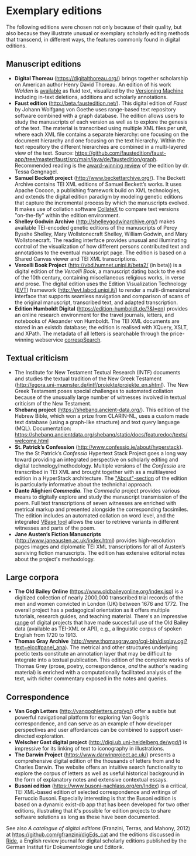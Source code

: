 # Exemplary editions

The following editions were chosen not only because of their quality, but also because they illustrate unusual or exemplary scholarly editing methods that transcend, in different ways, the features commonly found in digital editions. 

## Manuscript editions

* **Digital Thoreau** (<https://digitalthoreau.org/>) brings together scholarship on American author Henry David Thoreau. An edition of his work _Walden_ is [available](<https://digitalthoreau.org/fluid-text-toc/>) as fluid text, visualized by the [Versioning Machine](http://v-machine.org/) including in-text deletions, additions and scholarly annotations. 
* **Faust edition** (<http://beta.faustedition.net/>). This digital edition of _Faust_ by Johann Wolfgang von Goethe uses range-based text repository software combined with a graph database. The edition allows users to study the manuscripts of each version as well as to explore the genesis of the text. The material is transcribed using multiple XML files per unit, where each XML file contains a separate hierarchy: one focusing on the document hierarchy and one focusing on the text hierarchy. Within the text repository the different hierarchies are combined in a multi-layered view of the text. Source: <https://github.com/faustedition/faust-app/tree/master/faust/src/main/java/de/faustedition/graph>. Recommended reading is the [award-winning review](https://ride.i-d-e.de/issues/issue-7/faustedition/) of the edition by dr. Tessa Gengnagel.
* **Samuel Beckett project** (<http://www.beckettarchive.org/>). The Beckett Archive contains TEI XML editions of Samuel Beckett’s works. It uses Apache Cocoon, a publishing framework build on XML technologies, and extends the digital edition paradigm by modeling genetic editions that capture the incremental process by which the manuscripts evolved. It makes use of collation software [CollateX](collatex.net/) to compare text versions "on-the-fly" within the edition environment.
* **Shelley Godwin Archive** (<http://shelleygodwinarchive.org/>) makes available TEI-encoded genetic editions of the manuscripts of Percy Bysshe Shelley, Mary Wollstonecraft Shelley, William Godwin, and Mary Wollstonecraft. The reading interface provides unusual and illuminating control of the visualization of how different persons contributed text and annotations to the eventual manuscript page. The edition is based on a Shared Canvas viewer and TEI XML transcriptions.
* **Vercelli Book Project** (<http://vbd.humnet.unipi.it/beta2/> (in beta)) is a digital edition of the _Vercelli Book_, a manuscript dating back to the end of the 10th century, containing miscellaneous religious works, in verse and prose. The digital edition uses the Edition Visualization Technology ([EVT](http://evt.labcd.unipi.it/)) framework (<http://evt.labcd.unipi.it/>) to render a multi-dimensional interface that supports seamless navigation and comparison of scans of the original manuscript, transcribed text, and adapted transcription.
* **Edition Humboldt Digital** (<https://edition-humboldt.de/?&l=en>) provides an online research environment for the travel journals, letters, and notebooks of Alexander von Humboldt. The TEI XML documents are stored in an existdb database; the edition is realised with XQuery, XSLT, and XPath. The metadata of all letters is searchable through the price-winning webservice [correspSearch](https://correspsearch.net/en/home.html).


## Textual criticism
* The Institute for New Testament Textual Research (INTF) documents and studies the textual tradition of the New Greek Testament (<http://egora.uni-muenster.de/intf/projekte/projekte_en.shtml>). The New Greek Testament poses special challenges to automated collation because of the unusually large number of witnesses involved in textual criticism of the New Testament. 
* **Shebanq project** (<https://shebanq.ancient-data.org/>). This edition of the Hebrew Bible, which won a prize from CLARIN-NL, uses a custom made text database (using a graph-like structure) and text query language (MQL). Documentation: <https://shebanq.ancientdata.org/shebanq/static/docs/featuredoc/texts/welcome.html>
* **St. Patrick’s Confession** (<http://www.confessio.ie/about/hyperstack>). The the St Patrick’s _Confessio_ Hypertext Stack Project goes a long way toward providing an integrated perspective on scholarly editing and digital technology/methodology. Multiple versions of the _Confessio_ are transcribed in TEI XML and brought together with as a multilayered edition in a HyperStack architecture. The ["About"-section](https://www.confessio.ie/about/hyperstack#) of the edition is particularly informative about the technichal approach.
* **Dante Alighieri _Commedia_**. The _Commedia_ project provides various means to digitally explore and study the manuscript transmission of the poem. Full text transcriptions of seven witnesses are enriched with metrical markup and presented alongside the corresponding facsimiles. The edition includes an automated collation on word level, and the integrated [VBase tool](http://www.sd-editions.com/AnaAdditional/commediaonline/help/index.html) allows the user to retrieve variants in different witnesses and parts of the poem.
* **Jane Austen’s Fiction Manuscripts** (<http://www.janeausten.ac.uk/index.html>) provides high-resolution pages images and diplomatic TEI XML transcriptions for all of Austen’s surviving fiction manuscripts. The edition has extensive editorial notes about the project's methodology.


## Large corpora
* **The Old Bailey Online** (<https://www.oldbaileyonline.org/index.jsp>) is a digitized collection of nearly 2000,000 transcribed trial records of the men and women convicted in London (UK) between 1676 and 1772. The overall project has a pedagogical orientation as it offers multiple tutorials, research guides, and teaching material. There's an impressive [range](https://www.oldbaileyonline.org/static/Projects.jsp) of digital projects that have made succesfull use of the Old Bailey data (available as TEI-XML or API), e.g., a linguistic corpus of spoken English from 1720 to 1913. 
* **Thomas Gray Archive** (<http://www.thomasgray.org/cgi-bin/display.cgi?text=elcc#panel_ana>). The metrical and other structures underlying poetic texts constitute an annotation layer that may be difficult to integrate into a textual publication. This edition of the complete works of Thomas Grey (prose, poetry, correspondence, *and* the author's reading material) is enriched with a computationally facilitated analysis of the text, with richer commentary exposed in the notes and queries.


## Correspondence
* **Van Gogh Letters** (<http://vangoghletters.org/vg/>) offer a subtle but powerful navigational platform for exploring Van Gogh’s correspondence, and can serve as an example of how developer perspectives and user affordances can be combined to support user-directed exploration.
* **Welscher Gast digital project** (<http://digi.ub.uni-heidelberg.de/wgd/>) is impressive for its linking of text to iconography in illustrations.
* **The Darwin Project** (<https://www.darwinproject.ac.uk/>) presents a comprehensive digital edition of the thousands of letters from and to Charles Darwin. The website offers an intuitive search functionality to explore the corpus of letters as well as useful historical background in the form of explanatory notes and extensive contextual essays.
* **Busoni edition** (<https://www.busoni-nachlass.org/en/Index>) is a critical, TEI XML-based edition of selected correspondence and writings of Ferruccio Busoni. Especially interesting is that the Busoni edition is based on a dynamic exist-db app that has been developed for two other editions, illustrating that it's possible for edition projects to share software solutions as long as these have been documented.

See also _A catalogue of digital editions_ (Franzini, Terras, and Mahony, 2012) at <https://github.com/gfranzini/digEds_cat> and the editions discussed in [Ride](https://ride.i-d-e.de/issues/), a English review journal for digital scholarly editions published by the German Institut für Dokumentologie und Editorik.